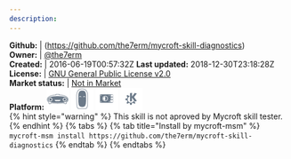 ```yaml
---
description: 
---
```



**Github:** | (https://github.com/the7erm/mycroft-skill-diagnostics)  
**Owner:** | [@the7erm](https://github.com/the7erm)  
**Created:** | 2016-06-19T00:57:32Z  **Last updated:** 2018-12-30T23:18:28Z  
**License:** | [GNU General Public License v2.0](https://api.github.com/licenses/gpl-2.0)  
**Market status:** | [Not in Market](https://market.mycroft.ai/skill/)  
**Platform:**   ![](.gitbook/assets/mark-1-icon.png)  ![](.gitbook/assets/mark-2-icon.png)  ![](.gitbook/assets/picroft-icon.png)  ![](.gitbook/assets/kde.png)   
{% hint style="warning" %}
This skill is not aproved by Mycroft skill tester.
{% endhint %}
  {% tabs %}
{% tab title="Install by mycroft-msm" %}
``` mycroft-msm install https://github.com/the7erm/mycroft-skill-diagnostics```
{% endtab %}
  {% endtabs %}
  
